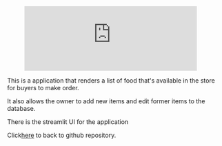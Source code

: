  <p>
<figure class="video_container">
  <iframe width="400" src="https://drive.google.com/file/d/1X9Pj2tmjvmlNbgYq5BF-vWlQExtJUH06/preview" frameborder="0" allowfullscreen="true"> </iframe>
</figure>
</p>
 
<p>This is a application that renders a list of food that's available in the store for buyers to make order.</p> 
<p>It also allows the owner to add new items and edit former items to the database.</p>
<p>There is the streamlit UI for the application</p>
<p>Click<a href='https://github.com/casdore/streamlit---fastapi---confectionery-application'>here</a> to back to github repository.</p>

